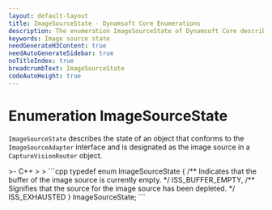 ```yaml
---
layout: default-layout
title: ImageSourceState - Dynamsoft Core Enumerations
description: The enumeration ImageSourceState of Dynamsoft Core describes the state of ImageSourceAdapter.
keywords: Image source state
needGenerateH3Content: true
needAutoGenerateSidebar: true
noTitleIndex: true
breadcrumbText: ImageSourceState
codeAutoHeight: true
---
```

<!--Moved from Core to CVR in May 2023-->

# Enumeration ImageSourceState

`ImageSourceState` describes the state of an object that conforms to the `ImageSourceAdapter` interface and is designated as the image source in a `CaptureVisionRouter` object.

<div class="sample-code-prefix template2"></div>
   >- C++
   >
>
```cpp
typedef enum ImageSourceState
{
   /** Indicates that the buffer of the image source is currently empty. */
   ISS_BUFFER_EMPTY,
   /** Signifies that the source for the image source has been depleted. */
   ISS_EXHAUSTED
} ImageSourceState;
```